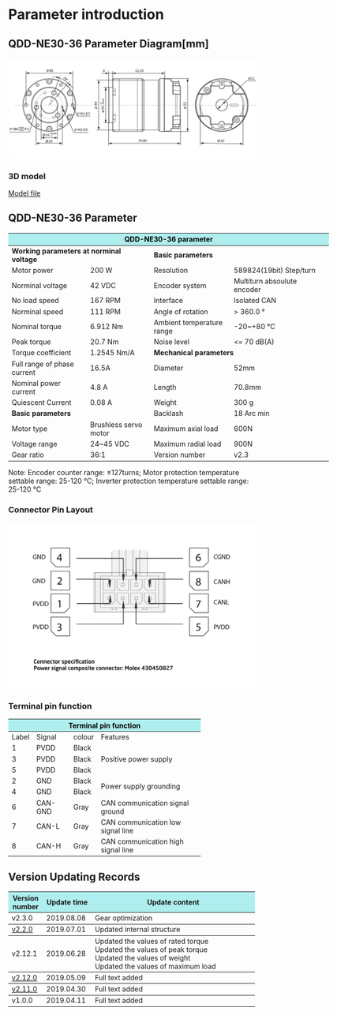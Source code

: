 # Parameter introduction
## QDD-NE30-36 Parameter Diagram[mm]
![QDD-NE30-36]( ../../img/QDD-NE30_36_v2_3三视图.png ) 
### 3D model
[Model file]( ../../3DModel/QDD-NE30_36_v2_3.step.zip )


## QDD-NE30-36 Parameter

<table style="width:650px"><thead><tr><th colspan="4" style="background: PaleTurquoise; color: black;">QDD-NE30-36 parameter</th></tr></thead><tbody><tr><td colspan="2"><b>Working parameters at norminal voltage</b></td><td colspan="2"><b>Basic parameters</b></td></tr><tr><td style="width:175px">Motor power</td><td style="width:135px">200 W</td><td style="width:130px">Resolution</td><td style="width:220px">589824(19bit) Step/turn</td></tr><tr><td>Norminal voltage</td><td>42 VDC</td><td style="width:130px">Encoder system</td><td style="width:220px">Multiturn absoulute encoder</td></tr><tr><td>No load speed</td><td>167 RPM</td><td>Interface</td><td>Isolated CAN</td></tr><tr><td>Norminal speed</td><td>111 RPM</td><td>Angle of rotation</td><td>> 360.0 °</td></tr><tr><td>Nominal torque</td><td>6.912 Nm</td><td>Ambient temperature range</td><td>-20~+80 °C</td></tr><td>Peak torque</td><td>20.7 Nm</td><td>Noise level</td><td><= 70 dB(A)</td></tr><tr><td>Torque coefficient</td><td>1.2545 Nm/A</td><td colspan="2"><b>Mechanical parameters</b></td></tr><tr><td>Full range of phase current</td><td>16.5A</td><td style="width:175px">Diameter</td><td style="width:175px">52mm</td></tr><tr><td>Nominal power current</td><td>4.8 A</td><td>Length</td><td>70.8mm</td></tr><tr><td>Quiescent Current</td><td>0.08 A</td><td>Weight</td><td>300 g</td></tr> <tr><td colspan="2"><b>Basic parameters</b></td><td>Backlash</td><td>18 Arc min</td></tr><tr><td>Motor type</td><td>Brushless servo motor</td><td>Maximum axial load</td><td>600N</td></tr><tr><td>Voltage range</td><td>24~45 VDC</td><td>Maximum radial load</td><td>900N</td></tr><tr><td>Gear ratio</td><td>36:1</td><td>Version number</td><td>v2.3</td></tr></tbody></table>


 Note: Encoder counter range: ±127turns; Motor protection temperature settable range: 25-120 °C; Inverter protection temperature settable range: 25-120 °C

### Connector Pin Layout

<img src="../../img/配线2-2.png" style="width:600px">

### Terminal pin function

<table class="tableizer-table" style="width:390px">
 <thead><tr class="tableizer-firstrow"><th colspan="4" style="background: PaleTurquoise; color: black;">Terminal pin function</th></tr></thead><tbody><tr><td>Label</td><td>Signal</td><td>colour</td><td>Features </td></tr><tr><td>1</td><td>PVDD</td><td>Black</td><td rowspan="3">Positive power supply </td></tr><tr><td>3</td><td>PVDD</td><td>Black</td></tr><tr><td>5</td><td>PVDD</td><td>Black</td></tr><tr><td>2</td><td>GND</td><td>Black</td> <td rowspan="2">Power supply grounding</td></tr><tr><td>4</td><td>GND</td><td>Black</td></tr><tr><td>6</td><td>CAN-GND</td><td>Gray</td><td>CAN communication signal ground</td></tr><tr><td>7</td><td>CAN-L</td><td>Gray</td><td>CAN communication low signal line</td></tr><tr><td>8</td><td>CAN-H</td><td>Gray</td><td>CAN communication high signal line</td></tr></tbody></table>
 </tbody></table>

## Version Updating Records

<table style="width:500px"><thead><tr style="background:PaleTurquoise"><th style="width:100px">Version number</th><th style="width:150px">Update time</th><th style="width:3800px">Update content</th></tr></thead><tbody><tr><td>v2.3.0</td><td>2019.08.08</td><td>Gear optimization</th></tr></thead><tbody><tr><td><a href="http://wiki.innfos.com/wiki/en/index.html#!pages/QDD-NE30-36_v2_2.md">v2.2.0 </a></td><td>2019.07.01</td><td>Updated internal structure</th></tr></thead><tbody><tr><td>v2.12.1</td><td>2019.06.28</td><td>Updated the values of rated torque <br>Updated the values of peak torque <br>Updated the values of weight <br>Updated the values of maximum load</th></tr></thead><tbody><tr><td><a href="http://wiki.innfos.com/wiki/en/index.html#!pages/QDD-NE30-36_v2_12.md">v2.12.0 </a></td><td>2019.05.09</td><td>Full text added</th></tr></thead><tbody><tr><td><a href="http://wiki.innfos.com/wiki/en/index.html#!pages/QDD-NE30-36_v2_11.md">v2.11.0 </a></td><td>2019.04.30</td><td>Full text added</th></tr></thead><tbody><tr><td>v1.0.0</td><td>2019.04.11</td><td>Full text added</td></tbody></table>
